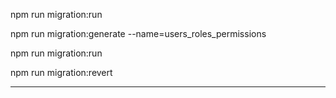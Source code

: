 npm run migration:run

npm run migration:generate --name=users_roles_permissions

npm run migration:run

npm run migration:revert

---------------------------



